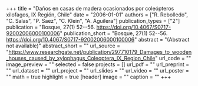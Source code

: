 +++
title = "Daños en casas de madera ocasionados por coleópteros xilofagos, IX Región, Chile"
date = "2006-01-01"
authors = ["R. Rebolledo", "C. Salas", "P. Saez", "C. Klein", "A. Aguilera"]
publication_types = ["2"]
publication = "Bosque, 27(1) 52--56. https://doi.org/10.4067/S0717-92002006000100006"
publication_short = "Bosque, 27(1) 52--56. https://doi.org/10.4067/S0717-92002006000100006"
abstract = "(Abstract not available)"
abstract_short = ""
url_source = "https://www.researchgate.net/publication/297710179_Damages_to_wooden_houses_caused_by_xylophagus_Coleoptera_IX_Region_Chile"
url_code = ""
image_preview = ""
selected = false
projects = []
url_pdf = ""
url_preprint = ""
url_dataset = ""
url_project = ""
url_slides = ""
url_video = ""
url_poster = ""
math = true
highlight = true
[header]
image = ""
caption = ""
+++
